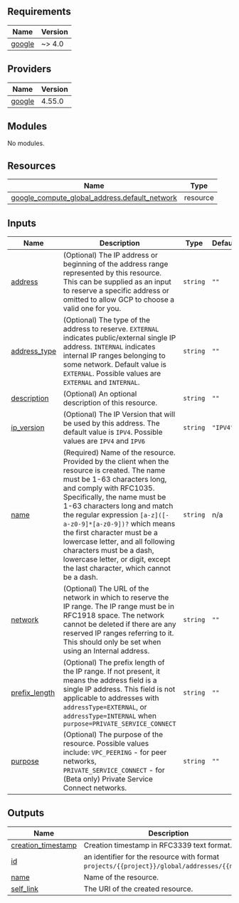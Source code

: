<!-- BEGIN_TF_DOCS -->
## Requirements

| Name | Version |
|------|---------|
| <a name="requirement_google"></a> [google](#requirement\_google) | ~> 4.0 |

## Providers

| Name | Version |
|------|---------|
| <a name="provider_google"></a> [google](#provider\_google) | 4.55.0 |

## Modules

No modules.

## Resources

| Name | Type |
|------|------|
| [google_compute_global_address.default_network](https://registry.terraform.io/providers/hashicorp/google/latest/docs/resources/compute_global_address) | resource |

## Inputs

| Name | Description | Type | Default | Required |
|------|-------------|------|---------|:--------:|
| <a name="input_address"></a> [address](#input\_address) | (Optional) The IP address or beginning of the address range represented by this resource. This can be supplied as an input to reserve a specific address or omitted to allow GCP to choose a valid one for you. | `string` | `""` | no |
| <a name="input_address_type"></a> [address\_type](#input\_address\_type) | (Optional) The type of the address to reserve. `EXTERNAL` indicates public/external single IP address. `INTERNAL` indicates internal IP ranges belonging to some network. Default value is `EXTERNAL`. Possible values are `EXTERNAL` and `INTERNAL`. | `string` | `""` | no |
| <a name="input_description"></a> [description](#input\_description) | (Optional) An optional description of this resource. | `string` | `""` | no |
| <a name="input_ip_version"></a> [ip\_version](#input\_ip\_version) | (Optional) The IP Version that will be used by this address. The default value is `IPV4`. Possible values are `IPV4` and `IPV6` | `string` | `"IPV4"` | no |
| <a name="input_name"></a> [name](#input\_name) | (Required) Name of the resource. Provided by the client when the resource is created. The name must be 1-63 characters long, and comply with RFC1035. Specifically, the name must be 1-63 characters long and match the regular expression `[a-z]([-a-z0-9]*[a-z0-9])?` which means the first character must be a lowercase letter, and all following characters must be a dash, lowercase letter, or digit, except the last character, which cannot be a dash. | `string` | n/a | yes |
| <a name="input_network"></a> [network](#input\_network) | (Optional) The URL of the network in which to reserve the IP range. The IP range must be in RFC1918 space. The network cannot be deleted if there are any reserved IP ranges referring to it. This should only be set when using an Internal address. | `string` | `""` | no |
| <a name="input_prefix_length"></a> [prefix\_length](#input\_prefix\_length) | (Optional) The prefix length of the IP range. If not present, it means the address field is a single IP address. This field is not applicable to addresses with `addressType=EXTERNAL`, or `addressType=INTERNAL` when `purpose=PRIVATE_SERVICE_CONNECT` | `string` | `""` | no |
| <a name="input_purpose"></a> [purpose](#input\_purpose) | (Optional) The purpose of the resource. Possible values include: `VPC_PEERING` - for peer networks, `PRIVATE_SERVICE_CONNECT` - for (Beta only) Private Service Connect networks. | `string` | `""` | no |

## Outputs

| Name | Description |
|------|-------------|
| <a name="output_creation_timestamp"></a> [creation\_timestamp](#output\_creation\_timestamp) | Creation timestamp in RFC3339 text format. |
| <a name="output_id"></a> [id](#output\_id) | an identifier for the resource with format `projects/{{project}}/global/addresses/{{name}}`. |
| <a name="output_name"></a> [name](#output\_name) | Name of the resource. |
| <a name="output_self_link"></a> [self\_link](#output\_self\_link) | The URI of the created resource. |
<!-- END_TF_DOCS -->
